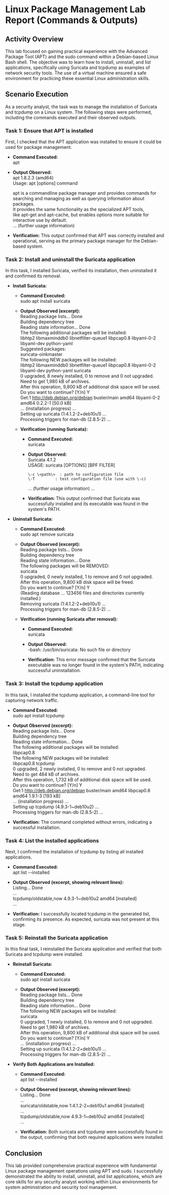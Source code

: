 # **Linux Package Management Lab Report (Commands & Outputs)**

## **Activity Overview**

This lab focused on gaining practical experience with the Advanced Package Tool (APT) and the sudo command within a Debian-based Linux Bash shell. The objective was to learn how to install, uninstall, and list applications, specifically using Suricata and tcpdump as examples of network security tools. The use of a virtual machine ensured a safe environment for practicing these essential Linux administration skills.

## **Scenario Execution**

As a security analyst, the task was to manage the installation of Suricata and tcpdump on a Linux system. The following steps were performed, including the commands executed and their observed outputs.

### **Task 1: Ensure that APT is installed**

First, I checked that the APT application was installed to ensure it could be used for package management.

* **Command Executed:**  
  apt

* **Output Observed:**  
  apt 1.8.2.3 (amd64)  
  Usage: apt \[options\] command

  apt is a commandline package manager and provides commands for  
  searching and managing as well as querying information about packages.  
  It provides the same functionality as the specialized APT tools,  
  like apt-get and apt-cache, but enables options more suitable for  
  interactive use by default.  
  ... (further usage information)

* **Verification:** This output confirmed that APT was correctly installed and operational, serving as the primary package manager for the Debian-based system.

### **Task 2: Install and uninstall the Suricata application**

In this task, I installed Suricata, verified its installation, then uninstalled it and confirmed its removal.

* **Install Suricata:**  
  * **Command Executed:**  
    sudo apt install suricata

  * **Output Observed (excerpt):**  
    Reading package lists... Done  
    Building dependency tree         
    Reading state information... Done  
    The following additional packages will be installed:  
      libhtp2 libmaxminddb0 libnetfilter-queue1 libpcap0.8 libyaml-0-2 libyaml-dev python-yaml  
    Suggested packages:  
      suricata-oinkmaster  
    The following NEW packages will be installed:  
      libhtp2 libmaxminddb0 libnetfilter-queue1 libpcap0.8 libyaml-0-2 libyaml-dev python-yaml suricata  
    0 upgraded, 8 newly installed, 0 to remove and 0 not upgraded.  
    Need to get 1,980 kB of archives.  
    After this operation, 9,800 kB of additional disk space will be used.  
    Do you want to continue? \[Y/n\] Y  
    Get:1 http://deb.debian.org/debian buster/main amd64 libyaml-0-2 amd64 0.2.2-1 \[50.0 kB\]  
    ... (installation progress) ...  
    Setting up suricata (1:4.1.2-2+deb10u1) ...  
    Processing triggers for man-db (2.8.5-2) ...

  * **Verification (running Suricata):**  
    * **Command Executed:**  
      suricata

    * **Output Observed:**  
      Suricata 4.1.2  
      USAGE: suricata \[OPTIONS\] \[BPF FILTER\]

          \-c \<path\>  : path to configuration file  
          \-T         : test configuration file (use with \-c)  
      ... (further usage information) ...

    * **Verification:** This output confirmed that Suricata was successfully installed and its executable was found in the system's PATH.  
* **Uninstall Suricata:**  
  * **Command Executed:**  
    sudo apt remove suricata

  * **Output Observed (excerpt):**  
    Reading package lists... Done  
    Building dependency tree         
    Reading state information... Done  
    The following packages will be REMOVED:  
      suricata  
    0 upgraded, 0 newly installed, 1 to remove and 0 not upgraded.  
    After this operation, 9,800 kB disk space will be freed.  
    Do you want to continue? \[Y/n\] Y  
    (Reading database ... 123456 files and directories currently installed.)  
    Removing suricata (1:4.1.2-2+deb10u1) ...  
    Processing triggers for man-db (2.8.5-2) ...

  * **Verification (running Suricata after removal):**  
    * **Command Executed:**  
      suricata

    * **Output Observed:**  
      \-bash: /usr/bin/suricata: No such file or directory

    * **Verification:** This error message confirmed that the Suricata executable was no longer found in the system's PATH, indicating successful uninstallation.

### **Task 3: Install the tcpdump application**

In this task, I installed the tcpdump application, a command-line tool for capturing network traffic.

* **Command Executed:**  
  sudo apt install tcpdump

* **Output Observed (excerpt):**  
  Reading package lists... Done  
  Building dependency tree         
  Reading state information... Done  
  The following additional packages will be installed:  
    libpcap0.8  
  The following NEW packages will be installed:  
    libpcap0.8 tcpdump  
  0 upgraded, 2 newly installed, 0 to remove and 0 not upgraded.  
  Need to get 484 kB of archives.  
  After this operation, 1,732 kB of additional disk space will be used.  
  Do you want to continue? \[Y/n\] Y  
  Get:1 http://deb.debian.org/debian buster/main amd64 libpcap0.8 amd64 1.9.1-3 \[193 kB\]  
  ... (installation progress) ...  
  Setting up tcpdump (4.9.3-1\~deb10u2) ...  
  Processing triggers for man-db (2.8.5-2) ...

* **Verification:** The command completed without errors, indicating a successful installation.

### **Task 4: List the installed applications**

Next, I confirmed the installation of tcpdump by listing all installed applications.

* **Command Executed:**  
  apt list \--installed

* **Output Observed (excerpt, showing relevant lines):**  
  Listing... Done  
  ...  
  tcpdump/oldstable,now 4.9.3-1\~deb10u2 amd64 \[installed\]  
  ...

* **Verification:** I successfully located tcpdump in the generated list, confirming its presence. As expected, suricata was not present at this stage.

### **Task 5: Reinstall the Suricata application**

In this final task, I reinstalled the Suricata application and verified that both Suricata and tcpdump were installed.

* **Reinstall Suricata:**  
  * **Command Executed:**  
    sudo apt install suricata

  * **Output Observed (excerpt):**  
    Reading package lists... Done  
    Building dependency tree         
    Reading state information... Done  
    The following NEW packages will be installed:  
      suricata  
    0 upgraded, 1 newly installed, 0 to remove and 0 not upgraded.  
    Need to get 1,980 kB of archives.  
    After this operation, 9,800 kB of additional disk space will be used.  
    Do you want to continue? \[Y/n\] Y  
    ... (installation progress) ...  
    Setting up suricata (1:4.1.2-2+deb10u1) ...  
    Processing triggers for man-db (2.8.5-2) ...

* **Verify Both Applications are Installed:**  
  * **Command Executed:**  
    apt list \--installed

  * **Output Observed (excerpt, showing relevant lines):**  
    Listing... Done  
    ...  
    suricata/oldstable,now 1:4.1.2-2+deb10u1 amd64 \[installed\]  
    ...  
    tcpdump/oldstable,now 4.9.3-1\~deb10u2 amd64 \[installed\]  
    ...

  * **Verification:** Both suricata and tcpdump were successfully found in the output, confirming that both required applications were installed.

## **Conclusion**

This lab provided comprehensive practical experience with fundamental Linux package management operations using APT and sudo. I successfully demonstrated the ability to install, uninstall, and list applications, which are core skills for any security analyst working within Linux environments for system administration and security tool management.